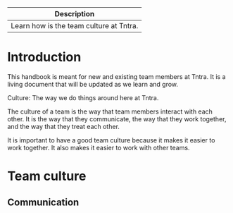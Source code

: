 | Description |
|-------------|
|Learn how is the team culture at Tntra.|

# Introduction

This handbook is meant for new and existing team members at Tntra. It is a living document that will be updated as we learn and grow.

Culture: The way we do things around here at Tntra.

The culture of a team is the way that team members interact with each other. It is the way that they communicate, the 
way that they work together, and the way that they treat each other.

It is important to have a good team culture because it makes it easier to work together. It also makes it easier to
work with other teams.

# Team culture

## Communication

